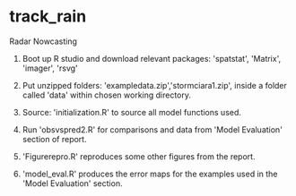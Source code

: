 # track_rain
Radar Nowcasting
1. Boot up R studio and download relevant packages: 'spatstat', 'Matrix', 'imager', 'rsvg'

2. Put unzipped folders: 'exampledata.zip','stormciara1.zip', inside a folder called 'data' within chosen working directory.

3. Source: 'initialization.R' to source all model functions used.

4. Run 'obsvspred2.R' for comparisons and data from 'Model Evaluation' section of report.

5. 'Figurerepro.R' reproduces some other figures from the report.

6. 'model_eval.R' produces the error maps for the examples used in the 'Model Evaluation' section.



